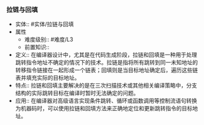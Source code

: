 ###  拉链与回填 
- 实体:: #实体/拉链与回填 
- 属性
	- 难度级别:: #难度/L3 
	- 前置知识::
- 定义::  在编译器设计中，尤其是在代码生成阶段，拉链和回填是一种用于处理跳转指令地址不确定的情况下的技术。拉链是指将所有跳转到同一未知地址的转移指令链接在一起形成一个链表；回填则是当目标地址确定后，遍历这些链表并填充实际的目标地址。
- 特点:: 拉链和回填主要解决的是在三次扫描技术或其他相关编译策略中，分支结构的实际跳转目标在编译时暂时无法确定的问题。
- 应用:: 在编译器对高级语言实现条件跳转、循环或函数调用等控制流语句转换为机器码时，可以使用拉链和回填方法来正确地定位和更新跳转指令的目标地址。